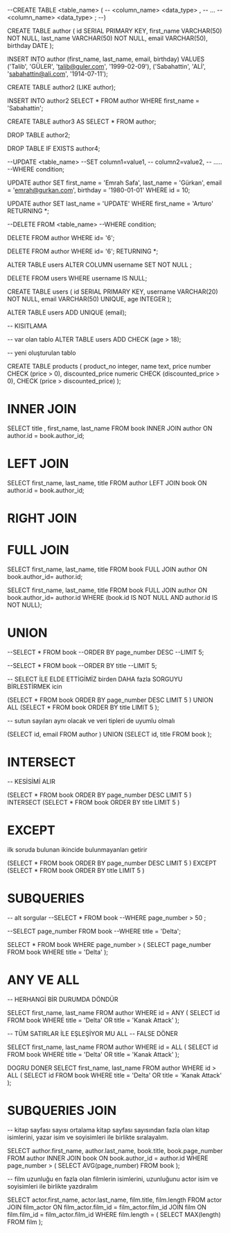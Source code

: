 --CREATE TABLE <table_name> (
--	<column_name> <data_type> <constraint>,
--	...
--	<column_name> <data_type> <constraint>;
--)

CREATE TABLE author (
	id SERIAL PRIMARY KEY,
	first_name VARCHAR(50) NOT NULL,
	last_name VARCHAR(50) NOT NULL,
	email VARCHAR(50),
	birthday DATE
);



INSERT INTO author (first_name, last_name, email, birthday)
VALUES
	('Talib', 'GÜLER', 'talib@guler.com', '1999-02-09'),
	('Sabahattin', 'ALİ', 'sabahattin@ali.com', '1914-07-11');	



CREATE TABLE author2 (LIKE author);

INSERT INTO author2
SELECT * FROM author
WHERE first_name = 'Sabahattin';

CREATE TABLE author3 AS
SELECT * FROM author;

DROP TABLE author2;

DROP TABLE IF EXISTS author4;


--UPDATE <table_name>
--SET column1=value1,
--	column2=value2,
--	.....
--WHERE condition;

UPDATE author
SET first_name = 'Emrah Safa',
	last_name = 'Gürkan',
	email = 'emrah@gurkan.com',
	birthday = '1980-01-01'
WHERE id = 10;


UPDATE author
SET last_name = 'UPDATE'
WHERE first_name = 'Arturo'
RETURNING *;


--DELETE FROM <table_name>
--WHERE condition;

DELETE FROM author
WHERE id= '6';  


DELETE FROM author
WHERE id= '6';
RETURNING *;


ALTER TABLE users
ALTER COLUMN username
SET NOT NULL ;

DELETE FROM users
WHERE username IS NULL;

CREATE TABLE users (
	id SERIAL PRIMARY KEY,
	username VARCHAR(20) NOT NULL,
	email VARCHAR(50) UNIQUE,
	age INTEGER
);

ALTER TABLE users
ADD UNIQUE (email);


-- KISITLAMA

-- var olan tablo
ALTER TABLE users
ADD CHECK (age > 18);

-- yeni oluşturulan tablo

CREATE TABLE products (
	product_no integer,
	name text,
	price number CHECK (price > 0),
	discounted_price numeric CHECK (discounted_price > 0),
	CHECK (price > discounted_price)
);

# INNER JOIN
SELECT title , first_name, last_name FROM book
INNER JOIN author ON author.id = book.author_id;

# LEFT JOIN
SELECT first_name, last_name, title FROM author
LEFT JOIN book ON author.id = book.author_id;

# RIGHT JOIN


# FULL JOIN
SELECT first_name, last_name, title FROM book
FULL JOIN author ON book.author_id= author.id;

SELECT first_name, last_name, title FROM book
FULL JOIN author ON book.author_id= author.id
WHERE (book.id IS NOT NULL AND author.id IS NOT NULL);

# UNION

--SELECT * FROM book
--ORDER BY page_number DESC
--LIMIT 5;

--SELECT * FROM book
--ORDER BY title
--LIMIT 5;

-- SELECT İLE ELDE ETTİGİMİZ birden DAHA fazla SORGUYU BİRLESTİRMEK icin

(SELECT * FROM book
ORDER BY page_number DESC
LIMIT 5
)
UNION ALL
(SELECT * FROM book
ORDER BY title
LIMIT 5
);

-- sutun sayıları aynı olacak ve veri tipleri de uyumlu olmalı

(SELECT id, email FROM author
)
UNION 
(SELECT id, title FROM book
);

# INTERSECT

-- KESİSİMİ ALIR

(SELECT * FROM book
ORDER BY page_number DESC
LIMIT 5
)
INTERSECT 
(SELECT * FROM book
ORDER BY title
LIMIT 5
)

# EXCEPT
ilk soruda bulunan ikincide bulunmayanları getirir

(SELECT * FROM book
ORDER BY page_number DESC
LIMIT 5
)
EXCEPT 
(SELECT * FROM book
ORDER BY title
LIMIT 5
)

# SUBQUERIES

-- alt sorgular
--SELECT * FROM book
--WHERE page_number > 50 ;

--SELECT page_number FROM book
--WHERE title = 'Delta';

SELECT * FROM book
WHERE page_number > (
SELECT page_number FROM book
WHERE title = 'Delta'
);


# ANY VE ALL

-- HERHANGİ BİR DURUMDA DÖNDÜR

SELECT first_name, last_name FROM author
WHERE id = ANY
 (
	SELECT id FROM book WHERE title = 'Delta' OR title = 'Kanak Attack'
);

-- TÜM SATIRLAR İLE EŞLEŞİYOR MU ALL
-- FALSE DÖNER

SELECT first_name, last_name FROM author
WHERE id = ALL
 (
	SELECT id FROM book WHERE title = 'Delta' OR title = 'Kanak Attack'
); 

DOGRU DONER
	SELECT first_name, last_name FROM author
	WHERE id > ALL
	 (
		SELECT id FROM book WHERE title = 'Delta' OR title = 'Kanak Attack'
	);

# SUBQUERIES JOIN

-- kitap sayfası sayısı ortalama kitap sayfası sayısından fazla olan kitap isimlerini, yazar isim ve soyisimleri ile birlikte sıralayalım.

SELECT author.first_name, author.last_name, book.title, book.page_number FROM author
INNER JOIN book ON book.author_id = author.id
WHERE page_number >
(
	SELECT AVG(page_number) FROM book
);

-- film uzunluğu en fazla olan filmlerin isimlerini, uzunluğunu actor isim ve soyisimleri ile birlikte yazdıralım

SELECT actor.first_name, actor.last_name, film.title, film.length
FROM actor
JOIN film_actor ON film_actor.film_id = film_actor.film_id
JOIN film ON film.film_id = film_actor.film_id
WHERE film.length = 
(
	SELECT MAX(length) FROM film
);